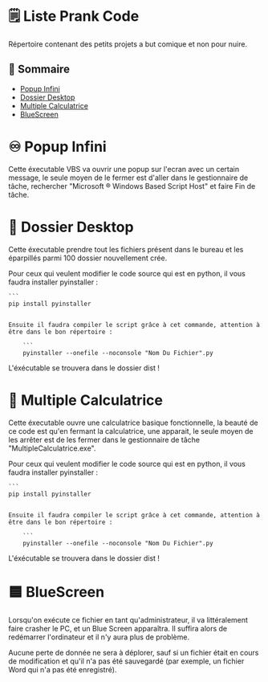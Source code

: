 # 🗒️ Liste Prank Code

Répertoire contenant des petits projets a but comique et non pour nuire.

## 📜 Sommaire
- [Popup Infini](#♾️popup-infini)
- [Dossier Desktop](#📁dossier-desktop)
- [Multiple Calculatrice](#🧮multiple-calculatrice)
- [BlueScreen](#🟦blueScreen)

# ♾️ Popup Infini

Cette éxecutable VBS va ouvrir une popup sur l'ecran avec un certain message, le seule moyen de le fermer est d'aller dans le gestionnaire de tâche, rechercher "Microsoft ® Windows Based Script Host" et faire Fin de tâche.

# 📁 Dossier Desktop

Cette éxecutable prendre tout les fichiers présent dans le bureau et les éparpillés parmi 100 dossier nouvellement crée.

Pour ceux qui veulent modifier le code source qui est en python, il vous faudra installer pyinstaller :

    ```
    pip install pyinstaller
```

Ensuite il faudra compiler le script grâce à cet commande, attention à être dans le bon répertoire :

    ```
    pyinstaller --onefile --noconsole "Nom Du Fichier".py
```

L'éxécutable se trouvera dans le dossier dist !

# 🧮 Multiple Calculatrice

Cette éxecutable ouvre une calculatrice basique fonctionnelle, la beauté de ce code est qu'en fermant la calculatrice, une apparait, le seule moyen de les arrêter est de les fermer dans le gestionnaire de tâche "MultipleCalculatrice.exe".

Pour ceux qui veulent modifier le code source qui est en python, il vous faudra installer pyinstaller :

    ```
    pip install pyinstaller
```

Ensuite il faudra compiler le script grâce à cet commande, attention à être dans le bon répertoire :

    ```
    pyinstaller --onefile --noconsole "Nom Du Fichier".py
```

L'éxécutable se trouvera dans le dossier dist !

# 🟦 BlueScreen

Lorsqu'on exécute ce fichier en tant qu'administrateur, il va littéralement faire crasher le PC, et un Blue Screen apparaîtra. Il suffira alors de redémarrer l'ordinateur et il n'y aura plus de problème.

Aucune perte de donnée ne sera à déplorer, sauf si un fichier était en cours de modification et qu'il n'a pas été sauvegardé (par exemple, un fichier Word qui n'a pas été enregistré).